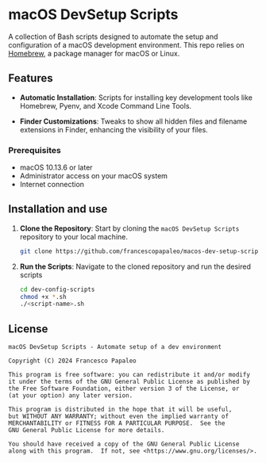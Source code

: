# macOS DevSetup Scripts

A collection of Bash scripts designed to automate the setup and configuration of a macOS development environment. This repo relies on [Homebrew](https://brew.sh/), a package manager for macOS or Linux.

## Features

- **Automatic Installation**: Scripts for installing key development tools like Homebrew, Pyenv, and Xcode Command Line Tools.

- **Finder Customizations**: Tweaks to show all hidden files and filename extensions in Finder, enhancing the visibility of your files.


### Prerequisites

- macOS 10.13.6 or later
- Administrator access on your macOS system
- Internet connection

## Installation and use

1. **Clone the Repository**: Start by cloning the `macOS DevSetup Scripts` repository to your local machine.

   ```bash
   git clone https://github.com/francescopapaleo/macos-dev-setup-scripts.git
   ```

2. **Run the Scripts**: Navigate to the cloned repository and run the desired scripts

   ```bash
   cd dev-config-scripts
   chmod +x *.sh
   ./<script-name>.sh
   ```

## License
```
macOS DevSetup Scripts - Automate setup of a dev environment

Copyright (C) 2024 Francesco Papaleo

This program is free software: you can redistribute it and/or modify
it under the terms of the GNU General Public License as published by
the Free Software Foundation, either version 3 of the License, or
(at your option) any later version.

This program is distributed in the hope that it will be useful,
but WITHOUT ANY WARRANTY; without even the implied warranty of
MERCHANTABILITY or FITNESS FOR A PARTICULAR PURPOSE.  See the
GNU General Public License for more details.

You should have received a copy of the GNU General Public License
along with this program.  If not, see <https://www.gnu.org/licenses/>.
```
